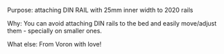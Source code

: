 Purpose:
attaching DIN RAIL with 25mm inner width to 2020 rails

Why:
You can avoid attaching DIN rails to the bed and easily move/adjust them - specially on smaller ones.

What else:
From Voron with love!

